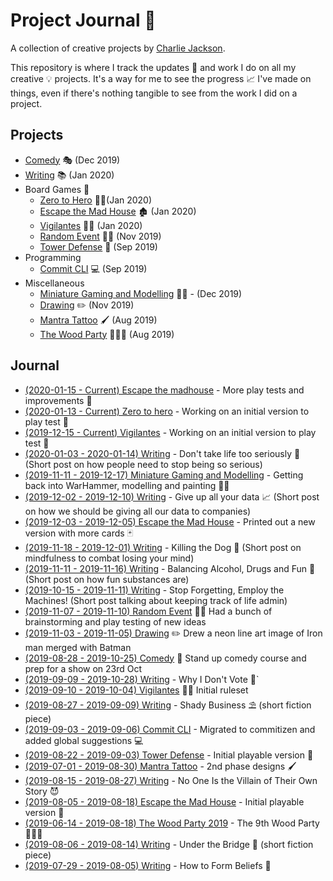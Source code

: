 # Project Journal 📖

A collection of creative projects by [Charlie Jackson](https://charliejackson.com).

This repository is where I track the updates 🔼 and work I do on all my creative 💡 projects. It's a way
for me to see the progress 📈 I've made on things, even if there's nothing tangible to see from the
work I did on a project.

## Projects

- [Comedy](projects/comedy.md) 🎭 (Dec 2019)
- [Writing](projects/writing.md) 📚 (Jan 2020)
- Board Games 🎲
  - [Zero to Hero](projects/zero-to-hero.md) 🦸‍♂️(Jan 2020)
  - [Escape the Mad House](projects/escape-the-mad-house.md) 🏚 (Jan 2020)
  - [Vigilantes](projects/vigilantes.md) 🦹‍♂️ (Jan 2020)
  - [Random Event](projects/random-event.md) 🧙‍♂️ (Nov 2019)
  - [Tower Defense](projects/tower-defense.md) 🗼 (Sep 2019)
- Programming
  - [Commit CLI](projects/commit.md) 💻 (Sep 2019)
- Miscellaneous
  - [Miniature Gaming and Modelling](projects/miniatures.md) 👨‍🎨 - (Dec 2019)
  - [Drawing](projects/drawing.md) ✏️ (Nov 2019)
  - [Mantra Tattoo](projects/mantra-tattoo.md) 🖌 (Aug 2019)
  - [The Wood Party](projects/the-wood-party.md) 🌲🔥🥳 (Aug 2019)

## Journal

<!--
- Order by end date
- Include a tag line after the link
- Ensure the link goes to the Update entry in the project file
- Something current in progress should have (in progress) written as the tag line
-->

- [(2020-01-15 - Current) Escape the madhouse](projects/escape-the-mad-house.md#current) - More play tests and improvements 🎲
- [(2020-01-13 - Current) Zero to hero](projects/zero-to-hero.md#current) - Working on an initial version to play test 🎲
- [(2019-12-15 - Current) Vigilantes](projects/vigilantes.md#current) - Working on an initial version to play test 🎲
- [(2020-01-03 - 2020-01-14) Writing](projects/writing.md#2020-01-03---2020-01-14) - Don't take life too seriously 🤪 (Short post on how people need to stop being so serious)
- [(2019-11-11 - 2019-12-17) Miniature Gaming and Modelling](projects/miniatures.md#2019-11-11---2019-12-17) - Getting back into WarHammer, modelling and painting 👨‍🎨
- [(2019-12-02 - 2019-12-10) Writing](projects/writing.md#2019-12-02---2019-12-10) - Give up all your data 📈 (Short post on how we should be giving all our data to companies)
- [(2019-12-03 - 2019-12-05) Escape the Mad House](projects/escape-the-mad-house.md#2019-12-03---2019-12-05) - Printed out a new version with more cards 🃏
- [(2019-11-18 - 2019-12-01) Writing](projects/writing.md#2019-11-18---2019-12-01) - Killing the Dog 🐶 (Short post on mindfulness to combat losing your mind)
- [(2019-11-11 - 2019-11-16) Writing](projects/writing.md#2019-11-11---2019-11-16) - Balancing Alcohol, Drugs and Fun 🍻 (Short post on how fun substances are)
- [(2019-10-15 - 2019-11-11) Writing](projects/writing.md#2019-10-15---2019-11-11) - Stop Forgetting, Employ the Machines! (Short post talking about keeping track of life admin)
- [(2019-11-07 - 2019-11-10) Random Event](projects/random-event.md#2019-11-07---2019-11-10) 🧙‍♂️ Had a bunch of brainstorming and play testing of new ideas
- [(2019-11-03 - 2019-11-05) Drawing](projects/drawing.md#2019-11-03---2019-11-05) ✏️ Drew a neon line art image of Iron man merged with Batman
- [(2019-08-28 - 2019-10-25) Comedy](projects/comedy.md#courses) 🎤 Stand up comedy course and prep for a show on 23rd Oct
- [(2019-09-09 - 2019-10-28) Writing](projects/writing.md#2019-09-09---2019-10-28) - Why I Don't Vote 🚫`
- [(2019-09-10 - 2019-10-04) Vigilantes](projects/vigilantes.md#2019-09-10---2019-10-04) 🦹‍♂️ Initial ruleset
- [(2019-08-27 - 2019-09-09) Writing](projects/writing.md#2019-08-27---2019-09-09) - Shady Business ⛱ (short fiction piece)
- [(2019-09-03 - 2019-09-06) Commit CLI](projects/commit.md#2019-09-03---2019-09-06) - Migrated to commitizen and added global suggestions 💻
- [(2019-08-22 - 2019-09-03) Tower Defense](projects/tower-defense.md#2019-08-22---2019-09-03) - Initial playable version 🎲
- [(2019-07-01 - 2019-08-30) Mantra Tattoo](projects/mantra-tattoo.md#2019-07-01---2019-08-30) - 2nd phase designs 🖌
- [(2019-08-15 - 2019-08-27) Writing](projects/writing.md#2019-08-15---2019-08-27) - No One Is the Villain of Their Own Story 😈
- [(2019-08-05 - 2019-08-18) Escape the Mad House](projects/escape-the-mad-house.md#2019-08-05---2019-08-18) - Initial playable version 🎲
- [(2019-06-14 - 2019-08-18) The Wood Party 2019](projects/the-wood-party.md#2019-06-14---2019-08-18) - The 9th Wood Party 🌲🔥🥳
- [(2019-08-06 - 2019-08-14) Writing](projects/writing.md#2019-08-06---2019-08-14) - Under the Bridge 🌉 (short fiction piece)
- [(2019-07-29 - 2019-08-05) Writing](projects/writing.md#2019-07-29---2019-08-05) - How to Form Beliefs 🤔
